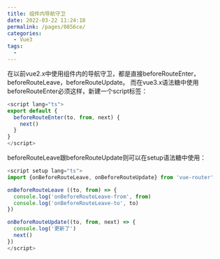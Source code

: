 ```yaml
---
title: 组件内导航守卫
date: 2022-03-22 11:24:18
permalink: /pages/0856ce/
categories:
  - Vue3
tags:
  - 
---
```

在以前vue2.x中使用组件内的导航守卫，都是直接beforeRouteEnter，beforeRouteLeave，beforeRouteUpdate。
而在vue3.x语法糖中使用beforeRouteEnter必须这样，新建一个script标签：
```js
<script lang="ts">
export default {
  beforeRouteEnter(to, from, next) {
    next()
  }
}
</script>
```
beforeRouteLeave跟beforeRouteUpdate则可以在setup语法糖中使用：
```js
<script setup lang="ts">
import {onBeforeRouteLeave, onBeforeRouteUpdate} from 'vue-router'

onBeforeRouteLeave ((to, from) => {
  console.log('onBeforeRouteLeave-from', from)
  console.log('onBeforeRouteLeave-to', to)
})

onBeforeRouteUpdate((to, from, next) => {
  console.log('更新了')
  next()
})
</script>
```